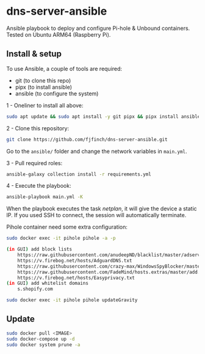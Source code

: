 # dns-server-ansible
Ansible playbook to deploy and configure Pi-hole & Unbound containers. Tested on Ubuntu ARM64 (Raspberry Pi).

## Install & setup
To use Ansible, a couple of tools are required:

* git (to clone this repo)
* pipx (to install ansible)
* ansible (to configure the system)

1 - Oneliner to install all above:
```bash
sudo apt update && sudo apt install -y git pipx && pipx install ansible --include-deps && pipx ensurepath && exec $SHELL
```

2 - Clone this repository:
```bash
git clone https://github.com/fjfinch/dns-server-ansible.git
```

Go to the `ansible/` folder and change the network variables in `main.yml`.

3 - Pull required roles:
```bash
ansible-galaxy collection install -r requirements.yml
```

4 - Execute the playbook:
```bash
ansible-playbook main.yml -K
```

When the playbook executes the task *netplan*, it will give the device a static IP. If you used SSH to connect, the session will automatically terminate.

Pihole container need some extra configuration:
```bash
sudo docker exec -it pihole pihole -a -p

(in GUI) add block lists
    https://raw.githubusercontent.com/anudeepND/blacklist/master/adservers.txt                  - Advertising
    https://v.firebog.net/hosts/AdguardDNS.txt                                                  - Advertising
    https://raw.githubusercontent.com/crazy-max/WindowsSpyBlocker/master/data/hosts/spy.txt     - Tracking & Telemetry
    https://raw.githubusercontent.com/FadeMind/hosts.extras/master/add.2o7Net/hosts             - Tracking & Telemetry
    https://v.firebog.net/hosts/Easyprivacy.txt                                                 - Tracking & Telemetry
(in GUI) add whitelist domains
    s.shopify.com

sudo docker exec -it pihole pihole updateGravity
```

## Update
```bash
sudo docker pull <IMAGE>
sudo docker-compose up -d
sudo docker system prune -a
```
